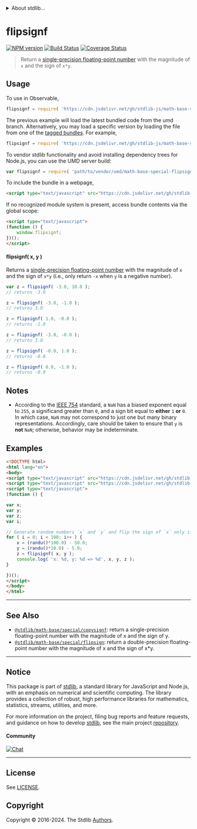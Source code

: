 <!--

@license Apache-2.0

Copyright (c) 2021 The Stdlib Authors.

Licensed under the Apache License, Version 2.0 (the "License");
you may not use this file except in compliance with the License.
You may obtain a copy of the License at

   http://www.apache.org/licenses/LICENSE-2.0

Unless required by applicable law or agreed to in writing, software
distributed under the License is distributed on an "AS IS" BASIS,
WITHOUT WARRANTIES OR CONDITIONS OF ANY KIND, either express or implied.
See the License for the specific language governing permissions and
limitations under the License.

-->


<details>
  <summary>
    About stdlib...
  </summary>
  <p>We believe in a future in which the web is a preferred environment for numerical computation. To help realize this future, we've built stdlib. stdlib is a standard library, with an emphasis on numerical and scientific computation, written in JavaScript (and C) for execution in browsers and in Node.js.</p>
  <p>The library is fully decomposable, being architected in such a way that you can swap out and mix and match APIs and functionality to cater to your exact preferences and use cases.</p>
  <p>When you use stdlib, you can be absolutely certain that you are using the most thorough, rigorous, well-written, studied, documented, tested, measured, and high-quality code out there.</p>
  <p>To join us in bringing numerical computing to the web, get started by checking us out on <a href="https://github.com/stdlib-js/stdlib">GitHub</a>, and please consider <a href="https://opencollective.com/stdlib">financially supporting stdlib</a>. We greatly appreciate your continued support!</p>
</details>

# flipsignf

[![NPM version][npm-image]][npm-url] [![Build Status][test-image]][test-url] [![Coverage Status][coverage-image]][coverage-url] <!-- [![dependencies][dependencies-image]][dependencies-url] -->

> Return a [single-precision floating-point number][ieee754] with the magnitude of `x` and the sign of `x*y`.



<section class="usage">

## Usage

To use in Observable,

```javascript
flipsignf = require( 'https://cdn.jsdelivr.net/gh/stdlib-js/math-base-special-flipsignf@umd/browser.js' )
```
The previous example will load the latest bundled code from the umd branch. Alternatively, you may load a specific version by loading the file from one of the [tagged bundles](https://github.com/stdlib-js/math-base-special-flipsignf/tags). For example,

```javascript
flipsignf = require( 'https://cdn.jsdelivr.net/gh/stdlib-js/math-base-special-flipsignf@v0.2.1-umd/browser.js' )
```

To vendor stdlib functionality and avoid installing dependency trees for Node.js, you can use the UMD server build:

```javascript
var flipsignf = require( 'path/to/vendor/umd/math-base-special-flipsignf/index.js' )
```

To include the bundle in a webpage,

```html
<script type="text/javascript" src="https://cdn.jsdelivr.net/gh/stdlib-js/math-base-special-flipsignf@umd/browser.js"></script>
```

If no recognized module system is present, access bundle contents via the global scope:

```html
<script type="text/javascript">
(function () {
    window.flipsignf;
})();
</script>
```

#### flipsignf( x, y )

Returns a [single-precision floating-point number][ieee754] with the magnitude of `x` and the sign of `x*y` (i.e., only return `-x` when `y` is a negative number).

```javascript
var z = flipsignf( -3.0, 10.0 );
// returns -3.0

z = flipsignf( -3.0, -1.0 );
// returns 3.0

z = flipsignf( 1.0, -0.0 );
// returns -1.0

z = flipsignf( -3.0, -0.0 );
// returns 3.0

z = flipsignf( -0.0, 1.0 );
// returns -0.0

z = flipsignf( 0.0, -1.0 );
// returns -0.0
```

</section>

<!-- /.usage -->

<section class="notes">

## Notes

-   According to the [IEEE 754][ieee754] standard, a `NaN` has a biased exponent equal to `255`, a significand greater than `0`, and a sign bit equal to **either** `1` **or** `0`. In which case, `NaN` may not correspond to just one but many binary representations. Accordingly, care should be taken to ensure that `y` is **not** `NaN`; otherwise, behavior may be indeterminate.

</section>

<!-- /.notes -->

<section class="examples">

## Examples

<!-- eslint no-undef: "error" -->

```html
<!DOCTYPE html>
<html lang="en">
<body>
<script type="text/javascript" src="https://cdn.jsdelivr.net/gh/stdlib-js/random-base-randu@umd/browser.js"></script>
<script type="text/javascript" src="https://cdn.jsdelivr.net/gh/stdlib-js/math-base-special-flipsignf@umd/browser.js"></script>
<script type="text/javascript">
(function () {

var x;
var y;
var z;
var i;

// Generate random numbers `x` and `y` and flip the sign of `x` only if `y` is negative...
for ( i = 0; i < 100; i++ ) {
    x = (randu()*100.0) - 50.0;
    y = (randu()*10.0) - 5.0;
    z = flipsignf( x, y );
    console.log( 'x: %d, y: %d => %d', x, y, z );
}

})();
</script>
</body>
</html>
```

</section>

<!-- /.examples -->

<!-- C interface documentation. -->



<!-- Section for related `stdlib` packages. Do not manually edit this section, as it is automatically populated. -->

<section class="related">

* * *

## See Also

-   <span class="package-name">[`@stdlib/math-base/special/copysignf`][@stdlib/math/base/special/copysignf]</span><span class="delimiter">: </span><span class="description">return a single-precision floating-point number with the magnitude of x and the sign of y.</span>
-   <span class="package-name">[`@stdlib/math-base/special/flipsign`][@stdlib/math/base/special/flipsign]</span><span class="delimiter">: </span><span class="description">return a double-precision floating-point number with the magnitude of x and the sign of x\*y.</span>

</section>

<!-- /.related -->

<!-- Section for all links. Make sure to keep an empty line after the `section` element and another before the `/section` close. -->


<section class="main-repo" >

* * *

## Notice

This package is part of [stdlib][stdlib], a standard library for JavaScript and Node.js, with an emphasis on numerical and scientific computing. The library provides a collection of robust, high performance libraries for mathematics, statistics, streams, utilities, and more.

For more information on the project, filing bug reports and feature requests, and guidance on how to develop [stdlib][stdlib], see the main project [repository][stdlib].

#### Community

[![Chat][chat-image]][chat-url]

---

## License

See [LICENSE][stdlib-license].


## Copyright

Copyright &copy; 2016-2024. The Stdlib [Authors][stdlib-authors].

</section>

<!-- /.stdlib -->

<!-- Section for all links. Make sure to keep an empty line after the `section` element and another before the `/section` close. -->

<section class="links">

[npm-image]: http://img.shields.io/npm/v/@stdlib/math-base-special-flipsignf.svg
[npm-url]: https://npmjs.org/package/@stdlib/math-base-special-flipsignf

[test-image]: https://github.com/stdlib-js/math-base-special-flipsignf/actions/workflows/test.yml/badge.svg?branch=v0.2.1
[test-url]: https://github.com/stdlib-js/math-base-special-flipsignf/actions/workflows/test.yml?query=branch:v0.2.1

[coverage-image]: https://img.shields.io/codecov/c/github/stdlib-js/math-base-special-flipsignf/main.svg
[coverage-url]: https://codecov.io/github/stdlib-js/math-base-special-flipsignf?branch=main

<!--

[dependencies-image]: https://img.shields.io/david/stdlib-js/math-base-special-flipsignf.svg
[dependencies-url]: https://david-dm.org/stdlib-js/math-base-special-flipsignf/main

-->

[chat-image]: https://img.shields.io/gitter/room/stdlib-js/stdlib.svg
[chat-url]: https://app.gitter.im/#/room/#stdlib-js_stdlib:gitter.im

[stdlib]: https://github.com/stdlib-js/stdlib

[stdlib-authors]: https://github.com/stdlib-js/stdlib/graphs/contributors

[umd]: https://github.com/umdjs/umd
[es-module]: https://developer.mozilla.org/en-US/docs/Web/JavaScript/Guide/Modules

[deno-url]: https://github.com/stdlib-js/math-base-special-flipsignf/tree/deno
[deno-readme]: https://github.com/stdlib-js/math-base-special-flipsignf/blob/deno/README.md
[umd-url]: https://github.com/stdlib-js/math-base-special-flipsignf/tree/umd
[umd-readme]: https://github.com/stdlib-js/math-base-special-flipsignf/blob/umd/README.md
[esm-url]: https://github.com/stdlib-js/math-base-special-flipsignf/tree/esm
[esm-readme]: https://github.com/stdlib-js/math-base-special-flipsignf/blob/esm/README.md
[branches-url]: https://github.com/stdlib-js/math-base-special-flipsignf/blob/main/branches.md

[stdlib-license]: https://raw.githubusercontent.com/stdlib-js/math-base-special-flipsignf/main/LICENSE

[ieee754]: https://en.wikipedia.org/wiki/IEEE_754-1985

<!-- <related-links> -->

[@stdlib/math/base/special/copysignf]: https://github.com/stdlib-js/math-base-special-copysignf/tree/umd

[@stdlib/math/base/special/flipsign]: https://github.com/stdlib-js/math-base-special-flipsign/tree/umd

<!-- </related-links> -->

</section>

<!-- /.links -->
